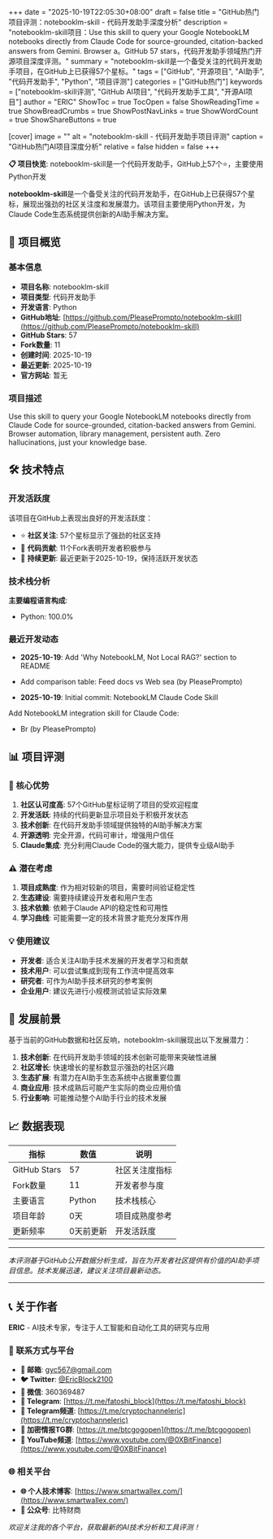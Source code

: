 +++
date = "2025-10-19T22:05:30+08:00"
draft = false
title = "GitHub热门项目评测：notebooklm-skill - 代码开发助手深度分析"
description = "notebooklm-skill项目：Use this skill to query your Google NotebookLM notebooks directly from Claude Code for source-grounded, citation-backed answers from Gemini. Browser a。GitHub 57 stars，代码开发助手领域热门开源项目深度评测。"
summary = "notebooklm-skill是一个备受关注的代码开发助手项目，在GitHub上已获得57个星标。"
tags = ["GitHub", "开源项目", "AI助手", "代码开发助手", "Python", "项目评测"]
categories = ["GitHub热门"]
keywords = ["notebooklm-skill评测", "GitHub AI项目", "代码开发助手工具", "开源AI项目"]
author = "ERIC"
ShowToc = true
TocOpen = false
ShowReadingTime = true
ShowBreadCrumbs = true
ShowPostNavLinks = true
ShowWordCount = true
ShowShareButtons = true

[cover]
image = ""
alt = "notebooklm-skill - 代码开发助手项目评测"
caption = "GitHub热门AI项目深度分析"
relative = false
hidden = false
+++

**📋 项目快览**: notebooklm-skill是一个代码开发助手，GitHub上57个⭐，主要使用Python开发

**notebooklm-skill**是一个备受关注的代码开发助手，在GitHub上已获得57个星标，展现出强劲的社区关注度和发展潜力。该项目主要使用Python开发，为Claude Code生态系统提供创新的AI助手解决方案。

## 🎯 项目概览

### 基本信息
- **项目名称**: notebooklm-skill
- **项目类型**: 代码开发助手
- **开发语言**: Python
- **GitHub地址**: [https://github.com/PleasePrompto/notebooklm-skill](https://github.com/PleasePrompto/notebooklm-skill)
- **GitHub Stars**: 57
- **Fork数量**: 11
- **创建时间**: 2025-10-19
- **最近更新**: 2025-10-19
- **官方网站**: 暂无

### 项目描述
Use this skill to query your Google NotebookLM notebooks directly from Claude Code for source-grounded, citation-backed answers from Gemini. Browser automation, library management, persistent auth. Zero hallucinations, just your knowledge base.

## 🛠️ 技术特点

### 开发活跃度
该项目在GitHub上表现出良好的开发活跃度：
- ⭐ **社区关注**: 57个星标显示了强劲的社区支持
- 🔄 **代码贡献**: 11个Fork表明开发者积极参与
- 📅 **持续更新**: 最近更新于2025-10-19，保持活跃开发状态

### 技术栈分析

**主要编程语言构成**:
- Python: 100.0%


### 最近开发动态
- **2025-10-19**: Add 'Why NotebookLM, Not Local RAG?' section to README

- Add comparison table: Feed docs vs Web sea (by PleasePrompto)
- **2025-10-19**: Initial commit: NotebookLM Claude Code Skill

Add NotebookLM integration skill for Claude Code:
- Br (by PleasePrompto)


## 📊 项目评测

### 🎯 核心优势
1. **社区认可度高**: 57个GitHub星标证明了项目的受欢迎程度
2. **开发活跃**: 持续的代码更新显示项目处于积极开发状态
3. **技术创新**: 在代码开发助手领域提供独特的AI助手解决方案
4. **开源透明**: 完全开源，代码可审计，增强用户信任
5. **Claude集成**: 充分利用Claude Code的强大能力，提供专业级AI助手

### ⚠️ 潜在考虑
1. **项目成熟度**: 作为相对较新的项目，需要时间验证稳定性
2. **生态建设**: 需要持续建设开发者和用户生态
3. **技术依赖**: 依赖于Claude API的稳定性和可用性
4. **学习曲线**: 可能需要一定的技术背景才能充分发挥作用

### 💡 使用建议
- **开发者**: 适合关注AI助手技术发展的开发者学习和贡献
- **技术用户**: 可以尝试集成到现有工作流中提高效率
- **研究者**: 可作为AI助手技术研究的参考案例
- **企业用户**: 建议先进行小规模测试验证实际效果

## 🔮 发展前景

基于当前的GitHub数据和社区反响，notebooklm-skill展现出以下发展潜力：

1. **技术创新**: 在代码开发助手领域的技术创新可能带来突破性进展
2. **社区增长**: 快速增长的星标数显示强劲的社区兴趣
3. **生态扩展**: 有潜力在AI助手生态系统中占据重要位置
4. **商业应用**: 技术成熟后可能产生实际的商业应用价值
5. **行业影响**: 可能推动整个AI助手行业的技术发展

## 📈 数据表现

| 指标 | 数值 | 说明 |
|------|------|------|
| GitHub Stars | 57 | 社区关注度指标 |
| Fork数量 | 11 | 开发者参与度 |
| 主要语言 | Python | 技术栈核心 |
| 项目年龄 | 0天 | 项目成熟度参考 |
| 更新频率 | 0天前更新 | 开发活跃度 |

---

*本评测基于GitHub公开数据分析生成，旨在为开发者社区提供有价值的AI助手项目信息。技术发展迅速，建议关注项目最新动态。*

---

## 📞 关于作者

**ERIC** - AI技术专家，专注于人工智能和自动化工具的研究与应用

### 🔗 联系方式与平台

- **📧 邮箱**: [gyc567@gmail.com](mailto:gyc567@gmail.com)
- **🐦 Twitter**: [@EricBlock2100](https://twitter.com/EricBlock2100)
- **💬 微信**: 360369487
- **📱 Telegram**: [https://t.me/fatoshi_block](https://t.me/fatoshi_block)
- **📢 Telegram频道**: [https://t.me/cryptochanneleric](https://t.me/cryptochanneleric)
- **👥 加密情报TG群**: [https://t.me/btcgogopen](https://t.me/btcgogopen)
- **🎥 YouTube频道**: [https://www.youtube.com/@0XBitFinance](https://www.youtube.com/@0XBitFinance)

### 🌐 相关平台

- **🌐 个人技术博客**: [https://www.smartwallex.com/](https://www.smartwallex.com/)
- **📖 公众号**: 比特财商

*欢迎关注我的各个平台，获取最新的AI技术分析和工具评测！*
